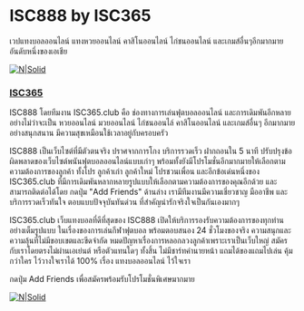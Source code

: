 # ISC888 by ISC365
เวปแทงบอลออนไลน์ แทงหวยออนไลน์ คาสิโนออนไลน์ ไก่ชนออนไลน์ และเกมส์อื่นๆอีกมากมาย อันดับหนึ่งของเอเชีย

[![N|Solid](https://www.isc888.vip/uploads/1/1/5/2/115240371/published/logo-isc365-ball_1.png)](https://www.isc365.club)

### [ISC365](https://www.isc365.club)
ISC888 โดยทีมงาน ISC365.club﻿ คือ ช่องทางการเล่นฟุตบอลออนไลน์ และการเดิมพันอีกหลายอย่างไม่ว่าจะเป็น หวยออนไลน์ มวยออนไลน์ ไก่ชนออนไล์ คาสิโนออนไลน์ และเกมส์อื่นๆ อีกมากมาย อย่างสนุกสนาน มีความสุขเหมือนใช้เวลาอยู่กับครอบครัว

ISC888 เป็นเว็บไซต์ที่มีตัวตนจริง ปราศจากการโกง บริการรวดเร็ว ฝากถอนใน 5 นาที ปรับปรุงข้อผิดพลาดของเว็บไซต์พนันฟุตบอลออนไลน์แบบเก่าๆ พร้อมทั้งยังมีโปรโมชั่นอีกมากมายให้เลือกตามความต้องการของลูกค้า ทั้งโปร ลูกค้าเก่า ลูกค้าใหม่ โปรชวนเพื่อน และอีกข้อเด่นหนึ่งของ ﻿ISC365.club﻿ ที่มีการเดิมพันหลากหลายรูปแบบให้เลือกตามความต้องการของคุณอีกด้วย และ สามารถติดต่อได้โดย กดปุ่ม "Add Friends" ด้านล่าง เรามีทีมงานมีความเชี่ยวชาญ มืออาชีพ และ บริการรวดเร็วทันใจ ตอบแบบปัจจุบันทันด่วน ที่สำคัญน่ารักจริงใจเป็นกันเองมากๆ

ISC365.club เว็บแทงบอลที่ดีที่สุดของ ISC888 เปิดให้บริการรองรับความต้องการของทุกท่านอย่างเต็มรูปแบบ ในเรื่องของการเล่นกีฬาฟุตบอล พร้อมตอบสนอง 24 ชั่วโมงของจริง ความสนุกและความลุ้นที่ไม่มีขอบเขตและขีดจำกัด หมดปัญหาเรื่องการหลอกลวงลูกค้าเพราะเราเป็นเว็บใหญ่ สมัครกับเราโดยตรงไม่ผ่านเอเย่นต์ หรือตัวแทนใดๆ ทั้งสิ้น ไม่มีชาร์ทค่านายหน้า แถมได้ของแถมไปเล่น คุ้มกว่าใคร ไว้วางใจเราได้ 100% เรื่อง แทงบอลออนไลน์ ไว้ใจเรา

กดปุ่ม Add Friends เพื่อสมัครพร้อมรับโปรโมชั่นพิเศษมากมาย

[![N|Solid](https://scdn.line-apps.com/n/line_add_friends/btn/en.png)](www.isc365.vip)
